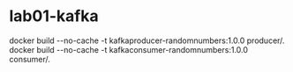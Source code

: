 # lab01-kafka

docker build --no-cache -t kafkaproducer-randomnumbers:1.0.0 producer/.
docker build --no-cache -t kafkaconsumer-randomnumbers:1.0.0 consumer/.
